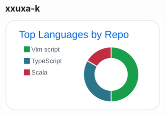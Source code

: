 # xxuxa-k

[![](https://raw.githubusercontent.com/xxuxa-k/xxuxa-k/main/profile-summary-card-output/github/1-repos-per-language.svg)](https://github.com/vn7n24fzkq/github-profile-summary-cards)

<!--
**xxuxa-k/xxuxa-k** is a ✨ _special_ ✨ repository because its `README.md` (this file) appears on your GitHub profile.

Here are some ideas to get you started:

- 🔭 I’m currently working on ...
- 🌱 I’m currently learning ...
- 👯 I’m looking to collaborate on ...
- 🤔 I’m looking for help with ...
- 💬 Ask me about ...
- 📫 How to reach me: ...
- 😄 Pronouns: ...
- ⚡ Fun fact: ...
-->

